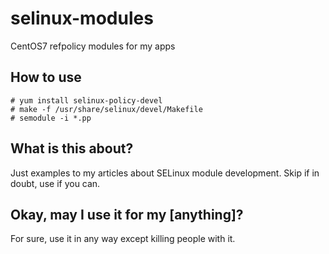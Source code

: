 # selinux-modules
CentOS7 refpolicy modules for my apps
## How to use
```
# yum install selinux-policy-devel
# make -f /usr/share/selinux/devel/Makefile
# semodule -i *.pp
```
## What is this about?
Just examples to my articles about SELinux module development. Skip if in doubt, use if you can.
## Okay, may I use it for my [anything]?
For sure, use it in any way except killing people with it.
